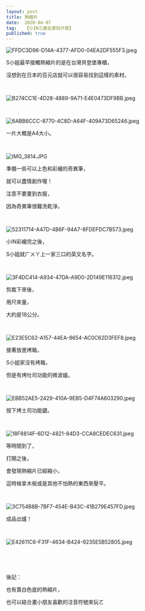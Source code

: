 ```yaml
---
layout: post
title: 熱縮片
date:  2020-04-07
tag:   【小IN三歲在家玩什麼】
published: true 
---
```

<p><img alt="FFDC3D96-D14A-4377-AFD0-04EA2DF555F3.jpeg" src="https://pic.pimg.tw/smlife543/1582725121-823846816_n.jpg" title="FFDC3D96-D14A-4377-AFD0-04EA2DF555F3.jpeg"></p>

<p>S小姐最早接觸熱縮片的是在台灣貝登堡專櫃，</p>

<p>沒想到在日本的百元店就可以很容易找到這樣的素材。</p>

<p>&nbsp;</p>

<p><img alt="B274CC1E-4D28-4889-9A71-E4E0473DF9BB.jpeg" src="https://pic.pimg.tw/smlife543/1582725151-1726527349_n.jpg" title="B274CC1E-4D28-4889-9A71-E4E0473DF9BB.jpeg"></p>

<p>&nbsp;</p>

<p><img alt="6ABB6CCC-8770-4C8D-A64F-409A73D65246.jpeg" src="https://pic.pimg.tw/smlife543/1582725153-453392150_n.jpg" title="6ABB6CCC-8770-4C8D-A64F-409A73D65246.jpeg"></p>

<p>一片大概是A4大小。</p>

<p>&nbsp;</p>

<p><img alt="IMG_3814.JPG" src="https://pic.pimg.tw/smlife543/1582634717-3457011417_n.jpg" title="IMG_3814.JPG"></p>

<p>準備一些可以上色和彩繪的奇異筆，</p>

<p>就可以盡情創作喔！</p>

<p>注意不要畫到衣服，</p>

<p>因為奇異筆很難洗乾淨。</p>

<p>&nbsp;</p>

<p><img alt="52311714-A47D-4B6F-94A7-8FDEFDC7B573.jpeg" src="https://pic.pimg.tw/smlife543/1582725122-2921258155_n.jpg" title="52311714-A47D-4B6F-94A7-8FDEFDC7B573.jpeg"></p>

<p>小IN彩繪完之後，</p>

<p>S小姐就ㄏㄨㄚ上一家三口的英文名字。</p>

<p>&nbsp;</p>

<p><img alt="3F4DC414-A934-47DA-A9D0-2D149E116312.jpeg" src="https://pic.pimg.tw/smlife543/1582725122-2613653191_n.jpg" title="3F4DC414-A934-47DA-A9D0-2D149E116312.jpeg"></p>

<p>剪裁下來後，</p>

<p>用尺來量，</p>

<p>大約是18公分。</p>

<p>&nbsp;</p>

<p><img alt="E23E5C62-A157-44EA-8654-AC0C62D3FEF8.jpeg" src="https://pic.pimg.tw/smlife543/1582725125-3245756631_n.jpg" title="E23E5C62-A157-44EA-8654-AC0C62D3FEF8.jpeg"></p>

<p>接著放進烤箱，</p>

<p>S小姐家沒有烤箱，</p>

<p>但是有烤吐司功能的微波爐。</p>

<p>&nbsp;</p>

<p><img alt="EBB52AE5-2429-410A-9EB5-D4F74A603290.jpeg" src="https://pic.pimg.tw/smlife543/1582725128-2289174339_n.jpg" title="EBB52AE5-2429-410A-9EB5-D4F74A603290.jpeg"></p>

<p>按下烤土司功能鍵。</p>

<p>&nbsp;</p>

<p><img alt="18F8814F-6D12-4821-84D3-CCA8CEDEC631.jpeg" src="https://pic.pimg.tw/smlife543/1582725131-4079421894_n.jpg" title="18F8814F-6D12-4821-84D3-CCA8CEDEC631.jpeg"></p>

<p>等時間到了，</p>

<p>打開之後，</p>

<p>會發現熱縮片已經縮小，</p>

<p>這時候拿木板或是其他不怕熱的東西來壓平。</p>

<p>&nbsp;</p>

<p><img alt="3C754B8B-7BF7-454E-B43C-41B279E457FD.jpeg" src="https://pic.pimg.tw/smlife543/1582725147-667524458_n.jpg" title="3C754B8B-7BF7-454E-B43C-41B279E457FD.jpeg"></p>

<p>成品出爐！</p>

<p>&nbsp;</p>

<p><img alt="E42611C6-F31F-4634-B424-9235E5B52805.jpeg" src="https://pic.pimg.tw/smlife543/1586180178-226108218_n.jpg" title="E42611C6-F31F-4634-B424-9235E5B52805.jpeg"></p>

<p>&nbsp;</p>

<p>&nbsp;</p>

<p>後記：</p>

<p>也有賣白色底的熱縮片，</p>

<p>也可以結合畫小朋友喜歡的注音符號來玩ㄛ</p>

